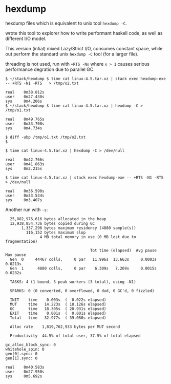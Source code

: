 # hexdump

hexdump files which is equivalent to unix tool ``hexdump -C``.

wrote this tool to explorer how to write performant haskell code, as well as different I/O model.

This version (intial) mixed Lazy/Strict I/O, consumes constant space, while out perform the standard unix ``hexdump -C`` tool (for a larger file).

threading is not used, run with ``+RTS -Nx`` where ``x > 1`` causes serious performance degration due to parallel GC.

```
$ ~/stack/hexdump $ time cat linux-4.5.tar.xz | stack exec hexdump-exe -- +RTS -N1 -RTS   > /tmp/o2.txt

real    0m38.812s
user    0m27.430s
sys     0m4.206s
$ ~/stack/hexdump $ time cat linux-4.5.tar.xz | hexdump -C > /tmp/o1.txt

real    0m49.765s
user    0m33.708s
sys     0m4.734s

$ diff -ubp /tmp/o1.txt /tmp/o2.txt
$

$ time cat linux-4.5.tar.xz | hexdump -C > /dev/null

real    0m42.766s
user    0m41.863s
sys     0m2.215s

$ time cat linux-4.5.tar.xz | stack exec hexdump-exe -- +RTS -N1 -RTS   > /dev/null

real    0m36.590s
user    0m33.534s
sys     0m3.407s

```

Another run with ``-s``:
```
  25,882,976,616 bytes allocated in the heap
  12,938,854,736 bytes copied during GC
       1,337,296 bytes maximum residency (4880 sample(s))
         116,152 bytes maximum slop
               4 MB total memory in use (0 MB lost due to fragmentation)

                                     Tot time (elapsed)  Avg pause  Max pause
  Gen  0     44467 colls,     0 par   11.996s  13.663s     0.0003s    0.0213s
  Gen  1      4880 colls,     0 par    6.309s   7.269s     0.0015s    0.0232s

  TASKS: 4 (1 bound, 3 peak workers (3 total), using -N1)

  SPARKS: 0 (0 converted, 0 overflowed, 0 dud, 0 GC'd, 0 fizzled)

  INIT    time    0.003s  (  0.022s elapsed)
  MUT     time   14.223s  ( 18.126s elapsed)
  GC      time   18.305s  ( 20.931s elapsed)
  EXIT    time    0.001s  (  0.001s elapsed)
  Total   time   32.977s  ( 39.080s elapsed)

  Alloc rate    1,819,762,933 bytes per MUT second

  Productivity  44.5% of total user, 37.5% of total elapsed

gc_alloc_block_sync: 0
whitehole_spin: 0
gen[0].sync: 0
gen[1].sync: 0

real    0m40.583s
user    0m27.950s
sys     0m5.692s
```
